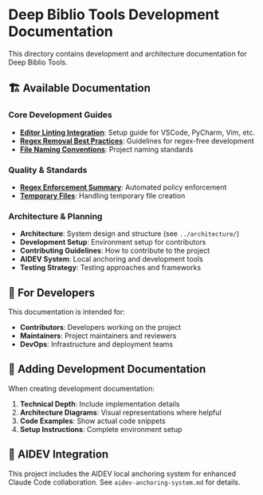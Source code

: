 # Deep Biblio Tools Development Documentation

This directory contains development and architecture documentation for Deep Biblio Tools.

## 🏗️ Available Documentation

### Core Development Guides
- **[Editor Linting Integration](editor-linting-integration.md)**: Setup guide for VSCode, PyCharm, Vim, etc.
- **[Regex Removal Best Practices](regex-removal-best-practices.md)**: Guidelines for regex-free development
- **[File Naming Conventions](file-naming-conventions.md)**: Project naming standards

### Quality & Standards
- **[Regex Enforcement Summary](regex-enforcement-summary.md)**: Automated policy enforcement
- **[Temporary Files](temporary-files.md)**: Handling temporary file creation

### Architecture & Planning
- **Architecture**: System design and structure (see `../architecture/`)
- **Development Setup**: Environment setup for contributors
- **Contributing Guidelines**: How to contribute to the project
- **AIDEV System**: Local anchoring and development tools
- **Testing Strategy**: Testing approaches and frameworks

## 🔧 For Developers

This documentation is intended for:
- **Contributors**: Developers working on the project
- **Maintainers**: Project maintainers and reviewers
- **DevOps**: Infrastructure and deployment teams

## 📝 Adding Development Documentation

When creating development documentation:

1. **Technical Depth**: Include implementation details
2. **Architecture Diagrams**: Visual representations where helpful
3. **Code Examples**: Show actual code snippets
4. **Setup Instructions**: Complete environment setup

## 🤖 AIDEV Integration

This project includes the AIDEV local anchoring system for enhanced Claude Code collaboration. See `aidev-anchoring-system.md` for details.
